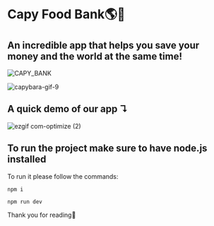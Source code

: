 # Capy Food Bank🌎🍞

## An incredible app that helps you save your money and the world at the same time!

![CAPY_BANK](https://user-images.githubusercontent.com/40291469/222954122-1c60fad7-fa7f-4317-a587-aec9e4eeca15.png)

![capybara-gif-9](https://user-images.githubusercontent.com/40291469/222954082-edb0582d-17b8-46a2-a174-059b4d41ec05.gif)

## A quick demo of our app ↴

![ezgif com-optimize (2)](https://user-images.githubusercontent.com/40291469/222955458-975d4db7-f8c8-415f-859d-ba682fa28537.gif)

## To run the project make sure to have node.js installed

To run it please follow the commands:

```
npm i

npm run dev
```

Thank you for reading🌝

